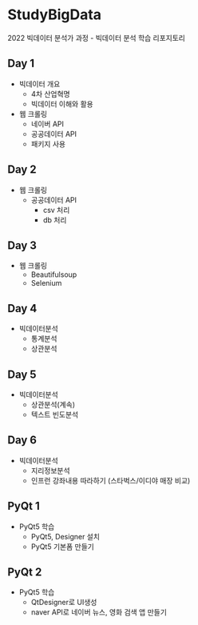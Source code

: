 # StudyBigData
2022  빅데이터 분석가 과정 - 빅데이터 분석 학습 리포지토리

## Day 1
- 빅데이터 개요
  - 4차 산업혁명
  - 빅데이터 이해와 활용
- 웹 크롤링
  - 네이버 API
  - 공공데이터 API
  - 패키지 사용

## Day 2
- 웹 크롤링
  - 공공데이터 API
    - csv 처리
    - db 처리
  
## Day 3
- 웹 크롤링
  - Beautifulsoup
  - Selenium

## Day 4
- 빅데이터분석
  - 통계분석
  - 상관분석
  
## Day 5
- 빅데이터분석
  - 상관분석(계속)
  - 텍스트 빈도분석

## Day 6
- 빅데이터분석
  - 지리정보분석
  - 인프런 강좌내용 따라하기 (스타벅스/이디야 매장 비교)

## PyQt 1
- PyQt5 학습
  - PyQt5, Designer 설치
  - PyQt5 기본폼 만들기

## PyQt 2
- PyQt5 학습
  - QtDesigner로 UI생성
  - naver API로 네이버 뉴스, 영화 검색 앱 만들기